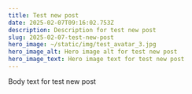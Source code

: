 ```yaml
---
title: Test new post
date: 2025-02-07T09:16:02.753Z
description: Description for test new post
slug: 2025-02-07-test-new-post
hero_image: ~/static/img/test_avatar_3.jpg
hero_image_alt: Hero image alt for test new post
hero_image_text: Hero image text for test new post
---
```


Body text for test new post
